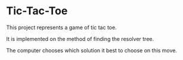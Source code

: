 # Tic-Tac-Toe

This project represents a game of tic tac toe. 

It is implemented on the method of finding the resolver tree.

The computer chooses which solution it best to choose on this move.
